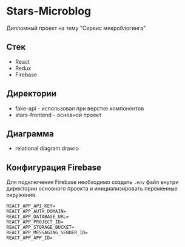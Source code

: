 # Stars-Microblog

Дипломный проект на тему "Сервис микроблогинга"

## Стек

* React
* Redux
* Firebase

## Директории

*  fake-api - иcпользовал при верстке компонентов
*  stars-frontend - основной проект

## Диаграмма

* relational diagram.drawio

## Конфигурация Firebase

Для подключения Firebase необходимо создать `.env` файл внутри директории основного проекта и инициализировать переменные окружения.
```dosini
REACT_APP_API_KEY=
REACT_APP_AUTH_DOMAIN=
REACT_APP_DATABASE_URL=
REACT_APP_PROJECT_ID=
REACT_APP_STORAGE_BUCKET=
REACT_APP_MESSAGING_SENDER_ID=
REACT_APP_APP_ID=
```
